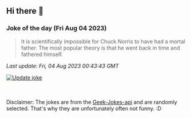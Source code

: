 ## Hi there 👋

### Joke of the day (Fri Aug 04 2023)
<!-- joke -->
>It is scientifically impossible for Chuck Norris to have had a mortal father. The most popular theory is that he went back in time and fathered himself.
<!-- /joke -->

*Last update: Fri, 04 Aug 2023 00:43:43 GMT*

[![Update joke](https://github.com/nclskfm/nclskfm/actions/workflows/joke.yml/badge.svg)](https://github.com/nclskfm/nclskfm/actions/workflows/joke.yml)

<br><br>
Disclaimer: The jokes are from the [Geek-Jokes-api](https://github.com/sameerkumar18/geek-joke-api) and are randomly selected. That's why they are unfortunately often not funny. :D
